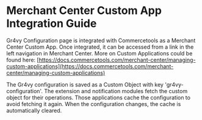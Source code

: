 # Merchant Center Custom App Integration Guide

Gr4vy Configuration page is integrated with Commercetools as a Merchant Center Custom App. Once integrated, it can be accessed from a link in the left navigation in Merchant Center. More on Custom Applications could be found here: [https://docs.commercetools.com/merchant-center/managing-custom-applications](https://docs.commercetools.com/merchant-center/managing-custom-applications)

The Gr4vy configuration is saved as a Custom Object with key 'gr4vy-configuration'. The extension and notification modules fetch the custom object for their operations. Those applications cache the configuration to avoid fetching it again. When the configuration changes, the cache is automatically cleared.